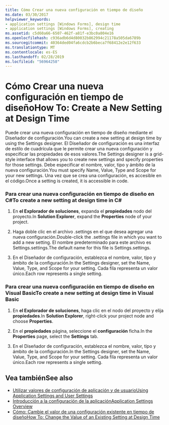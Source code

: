 ```yaml
---
title: Cómo Crear una nueva configuración en tiempo de diseño
ms.date: 03/30/2017
helpviewer_keywords:
- application settings [Windows Forms], design time
- application settings [Windows Forms], creating
ms.assetid: c5d60a66-6507-462f-a81f-e3bc0a804e16
ms.openlocfilehash: c936adb6d4d80032b862994c21178a505da6789b
ms.sourcegitcommit: 40364ded04fa6cdcb2b6beca7f68412e2e12f633
ms.translationtype: MT
ms.contentlocale: es-ES
ms.lasthandoff: 02/28/2019
ms.locfileid: "56964258"
---
```

# <a name="how-to-create-a-new-setting-at-design-time"></a><span data-ttu-id="8ad2f-102">Cómo Crear una nueva configuración en tiempo de diseño</span><span class="sxs-lookup"><span data-stu-id="8ad2f-102">How To: Create a New Setting at Design Time</span></span>
<span data-ttu-id="8ad2f-103">Puede crear una nueva configuración en tiempo de diseño mediante el Diseñador de configuración.</span><span class="sxs-lookup"><span data-stu-id="8ad2f-103">You can create a new setting at design time by using the Settings designer.</span></span> <span data-ttu-id="8ad2f-104">El Diseñador de configuración es una interfaz de estilo de cuadrícula que le permite crear una nueva configuración y especificar las propiedades de esos valores.</span><span class="sxs-lookup"><span data-stu-id="8ad2f-104">The Settings designer is a grid-style interface that allows you to create new settings and specify properties for those settings.</span></span> <span data-ttu-id="8ad2f-105">Debe especificar el nombre, valor, tipo y ámbito de la nueva configuración.</span><span class="sxs-lookup"><span data-stu-id="8ad2f-105">You must specify Name, Value, Type and Scope for your new settings.</span></span> <span data-ttu-id="8ad2f-106">Una vez que se crea una configuración, es accesible en el código.</span><span class="sxs-lookup"><span data-stu-id="8ad2f-106">Once a setting is created, it is accessible in code.</span></span>  
  
### <a name="to-create-a-new-setting-at-design-time-in-c"></a><span data-ttu-id="8ad2f-107">Para crear una nueva configuración en tiempo de diseño en C\#</span><span class="sxs-lookup"><span data-stu-id="8ad2f-107">To create a new setting at design time in C\#</span></span>
  
1.  <span data-ttu-id="8ad2f-108">En **el Explorador de soluciones**, expanda el **propiedades** nodo del proyecto.</span><span class="sxs-lookup"><span data-stu-id="8ad2f-108">In **Solution Explorer**, expand the **Properties** node of your project.</span></span>  
  
2.  <span data-ttu-id="8ad2f-109">Haga doble clic en el archivo .settings en el que desea agregar una nueva configuración.</span><span class="sxs-lookup"><span data-stu-id="8ad2f-109">Double-click the .settings file in which you want to add a new setting.</span></span> <span data-ttu-id="8ad2f-110">El nombre predeterminado para este archivo es Settings.settings.</span><span class="sxs-lookup"><span data-stu-id="8ad2f-110">The default name for this file is Settings.settings.</span></span>  
  
3.  <span data-ttu-id="8ad2f-111">En el Diseñador de configuración, establezca el nombre, valor, tipo y ámbito de la configuración.</span><span class="sxs-lookup"><span data-stu-id="8ad2f-111">In the Settings designer, set the Name, Value, Type, and Scope for your setting.</span></span> <span data-ttu-id="8ad2f-112">Cada fila representa un valor único.</span><span class="sxs-lookup"><span data-stu-id="8ad2f-112">Each row represents a single setting.</span></span>  
  
### <a name="to-create-a-new-setting-at-design-time-in-visual-basic"></a><span data-ttu-id="8ad2f-113">Para crear una nueva configuración en tiempo de diseño en Visual Basic</span><span class="sxs-lookup"><span data-stu-id="8ad2f-113">To create a new setting at design time in Visual Basic</span></span>  
  
1.  <span data-ttu-id="8ad2f-114">En **el Explorador de soluciones**, haga clic en el nodo del proyecto y elija **propiedades**.</span><span class="sxs-lookup"><span data-stu-id="8ad2f-114">In **Solution Explorer**, right-click your project node and choose **Properties**.</span></span>  
  
2.  <span data-ttu-id="8ad2f-115">En el **propiedades** página, seleccione el **configuración** ficha.</span><span class="sxs-lookup"><span data-stu-id="8ad2f-115">In the **Properties** page, select the **Settings** tab.</span></span>  
  
3.  <span data-ttu-id="8ad2f-116">En el Diseñador de configuración, establezca el nombre, valor, tipo y ámbito de la configuración.</span><span class="sxs-lookup"><span data-stu-id="8ad2f-116">In the Settings designer, set the Name, Value, Type, and Scope for your setting.</span></span> <span data-ttu-id="8ad2f-117">Cada fila representa un valor único.</span><span class="sxs-lookup"><span data-stu-id="8ad2f-117">Each row represents a single setting.</span></span>  
  
## <a name="see-also"></a><span data-ttu-id="8ad2f-118">Vea también</span><span class="sxs-lookup"><span data-stu-id="8ad2f-118">See also</span></span>
- [<span data-ttu-id="8ad2f-119">Utilizar valores de configuración de aplicación y de usuario</span><span class="sxs-lookup"><span data-stu-id="8ad2f-119">Using Application Settings and User Settings</span></span>](../../../../docs/framework/winforms/advanced/using-application-settings-and-user-settings.md)
- [<span data-ttu-id="8ad2f-120">Introducción a la configuración de la aplicación</span><span class="sxs-lookup"><span data-stu-id="8ad2f-120">Application Settings Overview</span></span>](../../../../docs/framework/winforms/advanced/application-settings-overview.md)
- [<span data-ttu-id="8ad2f-121">Cómo: Cambie el valor de una configuración existente en tiempo de diseño</span><span class="sxs-lookup"><span data-stu-id="8ad2f-121">How To: Change the Value of an Existing Setting at Design Time</span></span>](../../../../docs/framework/winforms/advanced/how-to-change-the-value-of-an-existing-setting-at-design-time.md)
